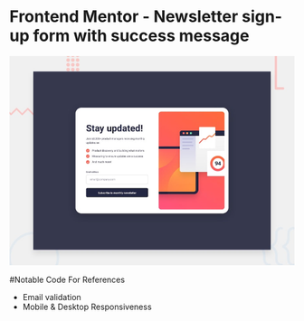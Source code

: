 # Frontend Mentor - Newsletter sign-up form with success message

![Design preview for the Newsletter sign-up form with success message coding challenge](./design/desktop-preview.jpg)

#Notable Code For References
- Email validation
- Mobile & Desktop Responsiveness
